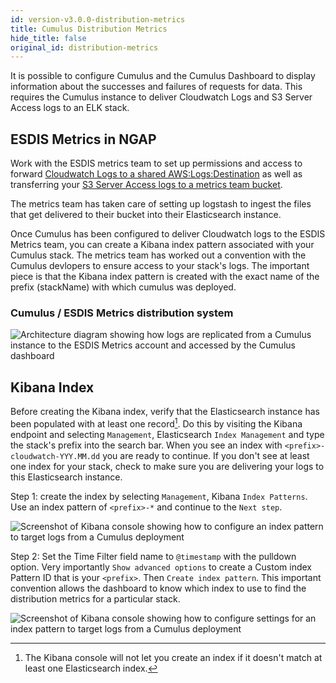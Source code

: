 ```yaml
---
id: version-v3.0.0-distribution-metrics
title: Cumulus Distribution Metrics
hide_title: false
original_id: distribution-metrics
---
```


It is possible to configure Cumulus and the Cumulus Dashboard to display information about the successes and failures of requests for data.  This requires the Cumulus instance to deliver Cloudwatch Logs and S3 Server Access logs to an ELK stack.

## ESDIS Metrics in NGAP

Work with the ESDIS metrics team to set up permissions and access to forward [Cloudwatch Logs to a shared AWS:Logs:Destination](../additional-deployment-options/cloudwatch-logs-delivery) as well as transferring your [S3 Server Access logs to a metrics team bucket](../additional-deployment-options/share-s3-access-logs).

The metrics team has taken care of setting up logstash to ingest the files that get delivered to their bucket into their Elasticsearch instance.

Once Cumulus has been configured to deliver Cloudwatch logs to the ESDIS Metrics team, you can create a Kibana index pattern associated with your Cumulus stack.  The metrics team has worked out a convention with the Cumulus devlopers to ensure access to your stack's logs.  The important piece is that the Kibana index pattern is created with the exact name of the prefix (stackName) with which cumulus was deployed.

### Cumulus / ESDIS Metrics distribution system

![Architecture diagram showing how logs are replicated from a Cumulus instance to the ESDIS Metrics account and accessed by the Cumulus dashboard](assets/AWS-Cross-account-log-delivery-and-metrics.png)

## Kibana Index

Before creating the Kibana index, verify that the Elasticsearch instance has been populated with at least one record[^1].  Do this by visiting the Kibana endpoint and selecting `Management`, Elasticsearch `Index Management` and type the stack's prefix into the search bar.  When you see an index with `<prefix>-cloudwatch-YYY.MM.dd` you are ready to continue.  If you don't see at least one index for your stack, check to make sure you are delivering your logs to this Elasticsearch instance.

Step 1: create the index by selecting `Management`, Kibana `Index Patterns`.  Use an index pattern of `<prefix>-*` and continue to the `Next step`.

![Screenshot of Kibana console showing how to configure an index pattern to target logs from a Cumulus deployment](assets/kibana-step1.png)

Step 2: Set the Time Filter field name to `@timestamp` with the pulldown option. Very importantly `Show advanced options` to create a Custom index Pattern ID that is your `<prefix>`.  Then `Create index pattern`. This important convention allows the dashboard to know which index to use to find the distribution metrics for a particular stack.

![Screenshot of Kibana console showing how to configure settings for an index pattern to target logs from a Cumulus deployment](assets/kibana-step2.png)

[^1]: The Kibana console will not let you create an index if it doesn't match at least one Elasticsearch index.
